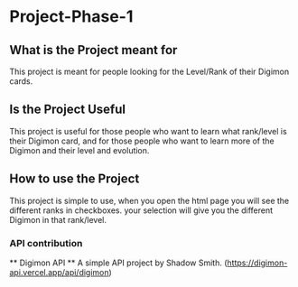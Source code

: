 # Project-Phase-1

## What is the Project meant for
This project is meant for people looking for the Level/Rank of their Digimon cards.

## Is the Project Useful
This project is useful for those people who want to learn what rank/level is their Digimon card, and for those people who want to learn more of the Digimon and their level and evolution.

## How to use the Project
This project is simple to use, when you open the html page you will see the different ranks in checkboxes. your selection will give you the different Digimon in that rank/level.

### API contribution
** Digimon API ** A simple API project by Shadow Smith.
(https://digimon-api.vercel.app/api/digimon)
